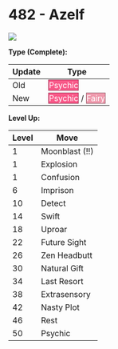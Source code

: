 # 482 - Azelf
![][482]

**Type (Complete):**

Update | Type
---    | ---
Old    | <span style="color:white; background:#F85888; border: 1px solid #A13959">Psychic</span>
New    | <span style="color:white; background:#F85888; border: 1px solid #A13959">Psychic</span> / <span style="color:white; background:#EE99AC; border: 1px solid #9B6470">Fairy</span>

**Level Up:**

Level | Move
---   | ---
  1   | Moonblast (!!)
  1   | Explosion
  1   | Confusion
  6   | Imprison
 10   | Detect
 14   | Swift
 18   | Uproar
 22   | Future Sight
 26   | Zen Headbutt
 30   | Natural Gift
 34   | Last Resort
 38   | Extrasensory
 42   | Nasty Plot
 46   | Rest
 50   | Psychic



[482]: /img/pokemon/482.png
